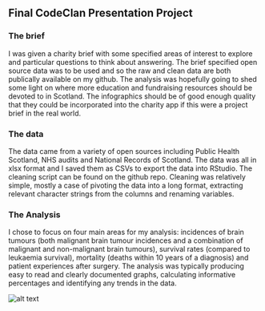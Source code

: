 ## Final CodeClan Presentation Project 

### The brief 

I was given a charity brief with some specified areas of interest to explore and particular questions to think about answering. The brief specified open source data was to be used and so the raw and clean data are both publically available on my github. The analysis was hopefully going to shed some light on where more education and fundraising resources should be devoted to in Scotland. The infographics should be of good enough quality that they could be incorporated into the charity app if this were a project brief in the real world. 

### The data 

The data came from a variety of open sources including Public Health Scotland, NHS audits and National Records of Scotland. The data was all in xlsx format and I saved them as CSVs to export the data into RStudio. The cleaning script can be found on the github repo. Cleaning was relatively simple, mostly a case of pivoting the data into a long format, extracting relevant character strings from the columns and renaming variables.  

### The Analysis 

I chose to focus on four main areas for my analysis: incidences of brain tumours (both malignant brain tumour incidences and a combination of malignant and non-malignant brain tumours), survival rates (compared to leukaemia survival), mortality (deaths within 10 years of a diagnosis) and patient experiences after surgery. The analysis was typically producing easy to read and clearly documented graphs, calculating informative percentages and identifying any trends in the data. 

![alt text](https://github.com/kateforeman/final_project/blob/images_for_github_readme/analysis.png)
